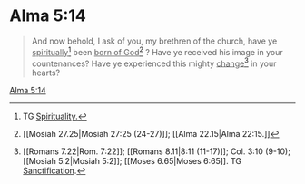 # Alma 5:14

> And now behold, I ask of you, my brethren of the church, have ye <u>spiritually</u>[^a] been <u>born of God</u>[^b] ? Have ye received his image in your countenances? Have ye experienced this mighty <u>change</u>[^c] in your hearts?

[Alma 5:14](https://www.churchofjesuschrist.org/study/scriptures/bofm/alma/5?lang=eng&id=p14#p14)


[^a]: TG [Spirituality.](https://www.churchofjesuschrist.org/study/scriptures/tg/spirituality?lang=eng)
[^b]: [[Mosiah 27.25|Mosiah 27:25 (24-27)]]; [[Alma 22.15|Alma 22:15.]]
[^c]: [[Romans 7.22|Rom. 7:22]]; [[Romans 8.11|8:11 (11-17)]]; Col. 3:10 (9-10); [[Mosiah 5.2|Mosiah 5:2]]; [[Moses 6.65|Moses 6:65]]. TG [Sanctification](https://www.churchofjesuschrist.org/study/scriptures/tg/sanctification?lang=eng).
